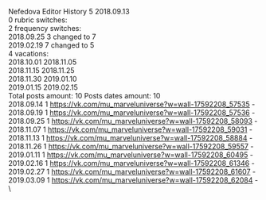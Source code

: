Nefedova	Editor History 5 2018.09.13\
0 rubric switches:\
2 frequency switches:\
2018.09.25 3 changed to 7 \
2019.02.19 7 changed to 5 \
4 vacations:\
2018.10.01 2018.11.05 \
2018.11.15 2018.11.25 \
2018.11.30 2019.01.10 \
2019.01.15 2019.02.15 \
Total posts amount: 10	Posts dates amount: 10\
2018.09.14 1 https://vk.com/mu_marveluniverse?w=wall-17592208_57535 - \
2018.09.19 1 https://vk.com/mu_marveluniverse?w=wall-17592208_57536 - \
2018.09.25 1 https://vk.com/mu_marveluniverse?w=wall-17592208_58093 - \
2018.11.07 1 https://vk.com/mu_marveluniverse?w=wall-17592208_59031 - \
2018.11.13 1 https://vk.com/mu_marveluniverse?w=wall-17592208_58884 - \
2018.11.26 1 https://vk.com/mu_marveluniverse?w=wall-17592208_59557 - \
2019.01.11 1 https://vk.com/mu_marveluniverse?w=wall-17592208_60495 - \
2019.02.16 1 https://vk.com/mu_marveluniverse?w=wall-17592208_61346 - \
2019.02.27 1 https://vk.com/mu_marveluniverse?w=wall-17592208_61607 - \
2019.03.09 1 https://vk.com/mu_marveluniverse?w=wall-17592208_62084 - \
